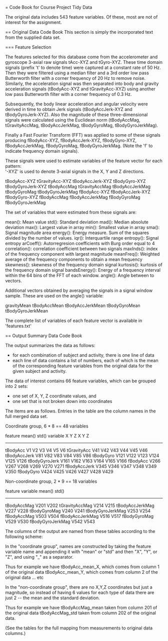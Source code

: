 = Code Book for Course Project Tidy Data

The original data includes 543 feature variables.
Of these, most are not of interest for the assignment.

== Original Data Code Book
This section is simply the incorporated text
from the supplied data set.

=== Feature Selection 

The features selected for this database come from the accelerometer and gyroscope 3-axial raw signals tAcc-XYZ and tGyro-XYZ. These time domain signals (prefix 't' to denote time) were captured at a constant rate of 50 Hz. Then they were filtered using a median filter and a 3rd order low pass Butterworth filter with a corner frequency of 20 Hz to remove noise. Similarly, the acceleration signal was then separated into body and gravity acceleration signals (tBodyAcc-XYZ and tGravityAcc-XYZ) using another low pass Butterworth filter with a corner frequency of 0.3 Hz. 

Subsequently, the body linear acceleration and angular velocity were derived in time to obtain Jerk signals (tBodyAccJerk-XYZ and tBodyGyroJerk-XYZ). Also the magnitude of these three-dimensional signals were calculated using the Euclidean norm (tBodyAccMag, tGravityAccMag, tBodyAccJerkMag, tBodyGyroMag, tBodyGyroJerkMag). 

Finally a Fast Fourier Transform (FFT) was applied to some of these signals producing fBodyAcc-XYZ, fBodyAccJerk-XYZ, fBodyGyro-XYZ, fBodyAccJerkMag, fBodyGyroMag, fBodyGyroJerkMag. (Note the 'f' to indicate frequency domain signals). 

These signals were used to estimate variables of the feature vector for each pattern:  
'-XYZ' is used to denote 3-axial signals in the X, Y and Z directions.

tBodyAcc-XYZ
tGravityAcc-XYZ
tBodyAccJerk-XYZ
tBodyGyro-XYZ
tBodyGyroJerk-XYZ
tBodyAccMag
tGravityAccMag
tBodyAccJerkMag
tBodyGyroMag
tBodyGyroJerkMag
fBodyAcc-XYZ
fBodyAccJerk-XYZ
fBodyGyro-XYZ
fBodyAccMag
fBodyAccJerkMag
fBodyGyroMag
fBodyGyroJerkMag

The set of variables that were estimated from these signals are: 

mean(): Mean value
std(): Standard deviation
mad(): Median absolute deviation 
max(): Largest value in array
min(): Smallest value in array
sma(): Signal magnitude area
energy(): Energy measure. Sum of the squares divided by the number of values. 
iqr(): Interquartile range 
entropy(): Signal entropy
arCoeff(): Autorregresion coefficients with Burg order equal to 4
correlation(): correlation coefficient between two signals
maxInds(): index of the frequency component with largest magnitude
meanFreq(): Weighted average of the frequency components to obtain a mean frequency
skewness(): skewness of the frequency domain signal 
kurtosis(): kurtosis of the frequency domain signal 
bandsEnergy(): Energy of a frequency interval within the 64 bins of the FFT of each window.
angle(): Angle between to vectors.

Additional vectors obtained by averaging the signals in a signal window sample. These are used on the angle() variable:

gravityMean
tBodyAccMean
tBodyAccJerkMean
tBodyGyroMean
tBodyGyroJerkMean

The complete list of variables of each feature vector is available in 'features.txt'


== Output Summary Data Code Book

The output summarizes the data as follows:
*  for each combination of subject and activity, there is one line of data
*  each line of data contains a list of numbers, each of which is
   the mean of the corresponding feature variables from the original data
   for the given subject and activity.

The data of interest contains 66 feature variables, which
can be grouped into 2 sets:
* one set of X, Y, Z coordinate values, and
* one set that is not broken down into coordinates

The items are as follows.
Entries in the table are the
column names in the full merged data set.

Coordinate group, 6 * 8 == 48 variables

feature             mean()         std()
variable         X     Y    Z     X     Y   Z
--------       ---- ---- ----   ---- ---- ----
tBodyAcc         V1   V2   V3     V4   V5   V6
tGravityAcc     V41  V42  V43    V44  V45  V46
tBodyAccJerk    V81  V82  V83    V84  V85  V86
tBodyGyro      V121 V122 V123   V124 V125 V126
tBodyGyroJerk  V161 V162 V163   V164 V165 V166
fBodyAcc       V266 V267 V268   V269 V270 V271
fBodyAccJerk   V345 V346 V347   V348 V349 V350
fBodyGyro      V424 V425 V426   V427 V428 V429

Non-coordinate group, 2 * 9 == 18 variables

feature
variable             mean()     std()
---------          --------    ------
tBodyAccMag          V201       V202
tGravityAccMag       V214       V215
tBodyAccJerkMag      V227       V228
tBodyGyroMag         V240       V241
tBodyGyroJerkMag     V253       V254
fBodyAccMag          V503       V504
fBodyAccJerkMag      V516       V517
fBodyGyroMag         V529       V530
fBodyGyroJerkMag     V542       V543

The columns of the output are named from these tables
according to the following scheme:

In the "coordinate group", names are constructed
by taking the feature variable name and appending it
with "mean" or "std" and then "X", "Y", or "Z",
and using "_" as a separator.

Thus for example we have
   tBodyAcc_mean_X, which comes from column 1 of the original data
   tBodyAcc_mean_Y, which comes from column 2 of the original data
... etc

In the "non-coordinate group", there are no X,Y,Z coordinates
but just a magnitude, so instead of having 6 values for each
type of data there are just 2 -- the mean and the standard deviation.

Thus for example we have
   tBodyAccMag_mean   taken from column 201 of the original data
   tBodyAccMag_std    taken from column 202 of the original data.

(See the tables for the full mapping from measurements
to original data columns.)


